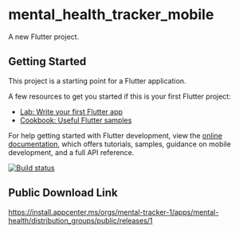 # mental_health_tracker_mobile

A new Flutter project.

## Getting Started

This project is a starting point for a Flutter application.

A few resources to get you started if this is your first Flutter project:

- [Lab: Write your first Flutter app](https://docs.flutter.dev/get-started/codelab)
- [Cookbook: Useful Flutter samples](https://docs.flutter.dev/cookbook)

For help getting started with Flutter development, view the
[online documentation](https://docs.flutter.dev/), which offers tutorials,
samples, guidance on mobile development, and a full API reference.

[![Build status](https://build.appcenter.ms/v0.1/apps/4c11b586-24fd-4979-9712-9e32b92b5f1b/branches/main/badge)](https://appcenter.ms)

## Public Download Link
https://install.appcenter.ms/orgs/mental-tracker-1/apps/mental-health/distribution_groups/public/releases/1